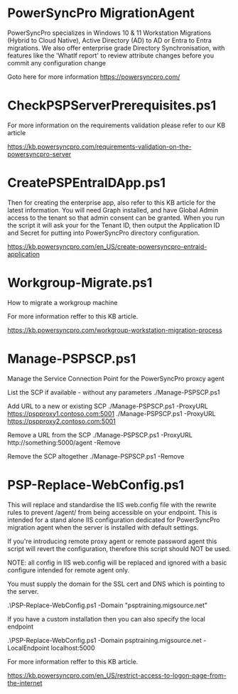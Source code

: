 # PowerSyncPro MigrationAgent

PowerSyncPro specializes in Windows 10 & 11 Workstation Migrations (Hybrid to Cloud Native), Active Directory (AD) to AD or Entra to Entra migrations.
We also offer enterprise grade Directory Synchronisation, with features like the 'WhatIf report' to review attribute changes before you commit any configuration change

Goto here for more information
https://powersyncpro.com/

# CheckPSPServerPrerequisites.ps1

For more information on the requirements validation please refer to our KB article

https://kb.powersyncpro.com/requirements-validation-on-the-powersyncpro-server

# CreatePSPEntraIDApp.ps1

Then for creating the enterprise app, also refer to this KB article for the latest information.
You will need Graph installed, and have Global Admin access to the tenant so that admin consent can be granted.
When you run the script it will ask your for the Tenant ID, then output the Application ID and Secret for putting into PowerSyncPro directory configuration.

https://kb.powersyncpro.com/en_US/create-powersyncpro-entraid-application

# Workgroup-Migrate.ps1

How to migrate a workgroup machine

For more information reffer to this KB article.

https://kb.powersyncpro.com/workgroup-workstation-migration-process

# Manage-PSPSCP.ps1

Manage the Service Connection Point for the PowerSyncPro proxcy agent

List the SCP if available - without any parameters
./Manage-PSPSCP.ps1

Add URL to a new or existing SCP
./Manage-PSPSCP.ps1 -ProxyURL https://pspproxy1.contoso.com:5001
./Manage-PSPSCP.ps1 -ProxyURL https://pspproxy2.contoso.com:5001

Remove a URL from the SCP
./Manage-PSPSCP.ps1 -ProxyURL http://something:5000/agent -Remove

Remove the SCP altogether
./Manage-PSPSCP.ps1 -Remove

# PSP-Replace-WebConfig.ps1

This will replace and standardise the IIS web.config file with the rewrite rules to prevent /agent/ from being accessible on your endpoint.
This is intended for a stand alone IIS configuration dedicated for PowerSyncPro migration agent when the server is installed with default settings.

If you're introducing remote proxy agent or remote password agent this script will revert the configuration, therefore this script should NOT be used.

NOTE: all config in IIS web.config will be replaced and ignored with a basic configure intended for remote agent only.

You must supply the domain for the SSL cert and DNS which is pointing to the server.

.\PSP-Replace-WebConfig.ps1 -Domain "psptraining.migsource.net"

If you have a custom installation then you can also specify the local endpoint

.\PSP-Replace-WebConfig.ps1 -Domain psptraining.migsource.net -LocalEndpoint localhost:5000

For more information reffer to this KB article.

https://kb.powersyncpro.com/en_US/restrict-access-to-logon-page-from-the-internet


